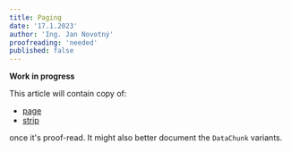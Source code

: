 ```yaml
---
title: Paging
date: '17.1.2023'
author: 'Ing. Jan Novotný'
proofreading: 'needed'
published: false
---
```


**Work in progress**

This article will contain copy of:

- [page](https://evitadb.io/research/assignment/querying/query_language#page)
- [strip](https://evitadb.io/research/assignment/querying/query_language#strip)

once it's proof-read.
It might also better document the `DataChunk` variants.